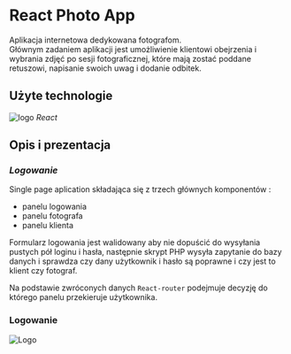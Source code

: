 # React Photo App

Aplikacja internetowa dedykowana fotografom. <br>
Głównym zadaniem aplikacji jest umożliwienie klientowi obejrzenia i wybrania zdjęć po sesji fotograficznej, które mają zostać poddane retuszowi, napisanie swoich uwag i dodanie odbitek.

## Użyte technologie

<img src="http://maciejf.pl/img/reactApp/technologys.png" alt="logo"> _React_ <br>



## Opis i prezentacja

### **_Logowanie_**

Single page aplication składająca się z trzech głównych komponentów :

- panelu logowania
- panelu fotografa
- panelu klienta

Formularz logowania jest walidowany aby nie dopuścić do wysyłania pustych pół loginu i hasła, następnie skrypt PHP wysyła zapytanie do bazy danych i sprawdza czy dany użytkownik i hasło są poprawne i czy jest to klient czy fotograf.

Na podstawie zwróconych danych `React-router` podejmuje decyzję do którego panelu przekieruje użytkownika.

### Logowanie

<img alt="Logo" src="http://maciejf.pl/reactApp/login_1.gif" style="max-width:100%;">
